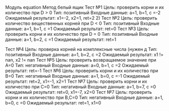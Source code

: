 Модуль equation
Метод белый ящик
Тест №1
Цель: проверить корни и их количество при D > 0
Тип: позитивный
Входные данные: a=1, b=1, c =-2
Ожидаемый результат: x1=-2, x2=1, ret=2			                                                2)
Тест №2
Цель: проверить количество вещественных корней при D < 0
Тип: позитивный
Входные данные: a=1, b=1, c =1
Ожидаемый результат: ret=0
Тест №3
Цель: проверить корни и их количество при D = 0
Тип: позитивный
Входные данные: a=1, b=2, c =1
Ожидаемый результат: ret=1

Тест №4
Цель: проверка корней на комплексные числа (нужен д
Тип: позитивный
Входные данные: a=1, b=2, c =2
Ожидаемый результат: x1 != nan, x2 != nan
Тест №5
Цель: проверить возвращаемое значение при A=0
Тип: негативный
Входные данные: a=0, b=1, c =2
Ожидаемый результат: ret=-1
Тест №6
Цель: проверить корни и их количество при B=0
Тип: негативный
Входные данные: a=1, b=0, c =-1
Ожидаемый результат: ret=2, x1=-1, x2=1
Тест №7
Цель: проверить корни и их количество при C=0
Тип: негативный
Входные данные: a=1, b=7, c =0
Ожидаемый результат: ret=0, x1=-7, x2=0
Тест №7
Цель: проверить корни и их количество при B,C=0
Тип: негативный
Входные данные: a=1, b=0, c =0
Ожидаемый результат: ret=1, x1=0
